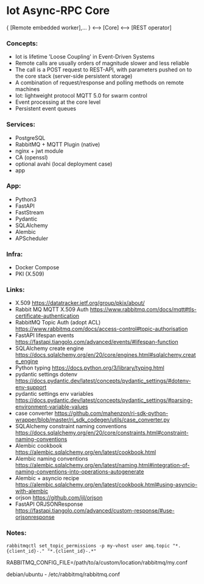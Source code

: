 # Iot Async-RPC Core

{ [Remote embedded worker],... } <--> [Core] <--> [REST operator]

### Concepts:

- Iot is lifetime 'Loose Coupling' in Event-Driven Systems
- Remote calls are usually orders of magnitude slower and less reliable
- The call is a POST request to REST-API, with parameters pushed on to the core stack (server-side persistent storage)
- A combination of request/response and polling methods on remote machines
- Iot: lightweight protocol MQTT 5.0 for swarm control
- Event processing at the core level
- Persistent event queues

### Services:

- PostgreSQL
- RabbitMQ + MQTT Plugin (native)
- nginx + jwt module
- CA (openssl)
- optional avahi (local deployment case)
- app

### App:

- Python3
- FastAPI
- FastStream
- Pydantic
- SQLAlchemy
- Alembic
- APScheduler

### Infra:

- Docker Compose
- PKI (X.509)

### Links:

- X.509 https://datatracker.ietf.org/group/pkix/about/
- Rabbit MQ MQTT X.509 Auth https://www.rabbitmq.com/docs/mqtt#tls-certificate-authentication
- RabbitMQ Topic Auth (adopt ACL) https://www.rabbitmq.com/docs/access-control#topic-authorisation
- FastAPI lifespan events https://fastapi.tiangolo.com/advanced/events/#lifespan-function
- SQLAlchemy create engine https://docs.sqlalchemy.org/en/20/core/engines.html#sqlalchemy.create_engine
- Python typing https://docs.python.org/3/library/typing.html
- pydantic settings dotenv https://docs.pydantic.dev/latest/concepts/pydantic_settings/#dotenv-env-support
- pydantic settings env variables https://docs.pydantic.dev/latest/concepts/pydantic_settings/#parsing-environment-variable-values
- case converter https://github.com/mahenzon/ri-sdk-python-wrapper/blob/master/ri_sdk_codegen/utils/case_converter.py
- SQLAlchemy constraint naming conventions https://docs.sqlalchemy.org/en/20/core/constraints.html#constraint-naming-conventions
- Alembic cookbook https://alembic.sqlalchemy.org/en/latest/cookbook.html
- Alembic naming conventions https://alembic.sqlalchemy.org/en/latest/naming.html#integration-of-naming-conventions-into-operations-autogenerate
- Alembic + asyncio recipe https://alembic.sqlalchemy.org/en/latest/cookbook.html#using-asyncio-with-alembic
- orjson https://github.com/ijl/orjson
- FastAPI ORJSONResponse https://fastapi.tiangolo.com/advanced/custom-response/#use-orjsonresponse

### Notes:

````commandline
rabbitmqctl set_topic_permissions -p my-vhost user amq.topic "*.{client_id}-." "*.{client_id}-.*"
````
RABBITMQ_CONFIG_FILE=/path/to/a/custom/location/rabbitmq/my.conf

debian/ubuntu - /etc/rabbitmq/rabbitmq.conf